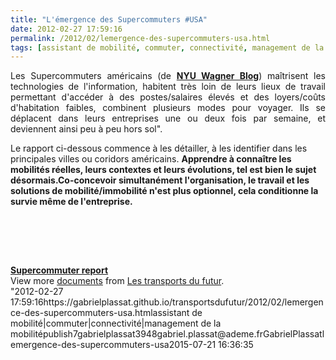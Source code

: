 ```yaml
---
title: "L'émergence des Supercommuters #USA"
date: 2012-02-27 17:59:16
permalink: /2012/02/lemergence-des-supercommuters-usa.html
tags: [assistant de mobilité, commuter, connectivité, management de la mobilité]
---
```


<p style="text-align: justify">Les Supercommuters américains (de <a href="http://wagner.nyu.edu/blog/rudincenter/2012/02/23/the-emergence-of-the-super-commuter/" target="_blank"><strong>NYU Wagner Blog</strong></a>) maîtrisent les technologies de l'information, habitent très loin de leurs lieux de travail permettant d'accéder à des postes/salaires élevés et des loyers/coûts d'habitation faibles, combinent plusieurs modes pour voyager. Ils se déplacent dans leurs entreprises une ou deux fois par semaine, et deviennent ainsi peu à peu hors sol".</p> <p style=""text-align: justify"">Le rapport ci-dessous commence à les détailler, à les identifier dans les principales villes ou coridors américains. <strong>Apprendre à connaître les mobilités réelles, leurs contextes et leurs évolutions, tel est bien le sujet désormais.Co-concevoir simultanément l'organisation, le travail et les solutions de mobilité/immobilité n'est plus optionnel, cela conditionne la survie même de l'entreprise.</strong> </p>  <!--more-->   <p style=""text-align: justify""><a href="https://gabrielplassat.github.io/transportsdufutur/wp-content/uploads/sites/6/old/6a0120a66d2ad4970b0163021c6815970d-800wi.jpg"" rel=""lightbox""><img alt=""Supercomm"" border=""0"" class=""asset  asset-image at-xid-6a0120a66d2ad4970b0163021c6815970d image-full"" src=""/wp-content/uploads/sites/6/old/6a0120a66d2ad4970b0163021c6815970d-800wi.jpg"" style=""margin-left: automargin-right: auto"" title=""Supercomm"" /></a><br /><br /><br /></p> <p> </p> <div id=""__ss_11770691"" style=""width: 477px""><strong style=""margin: 12px 0 4px""><a href=""http://www.slideshare.net/transportsdufutur/supercommuter-report"" title=""Supercommuter report"">Supercommuter report</a></strong>         <div style=""padding: 5px 0 12px"">View more <a href=""http://www.slideshare.net/"">documents</a> from <a href=""http://www.slideshare.net/transportsdufutur"">Les transports du futur</a>.</div> </div>"2012-02-27 17:59:16https://gabrielplassat.github.io/transportsdufutur/2012/02/lemergence-des-supercommuters-usa.htmlassistant de mobilité|commuter|connectivité|management de la mobilitépublish7gabrielplassat3948gabriel.plassat@ademe.frGabrielPlassatlemergence-des-supercommuters-usa2015-07-21 16:36:35
